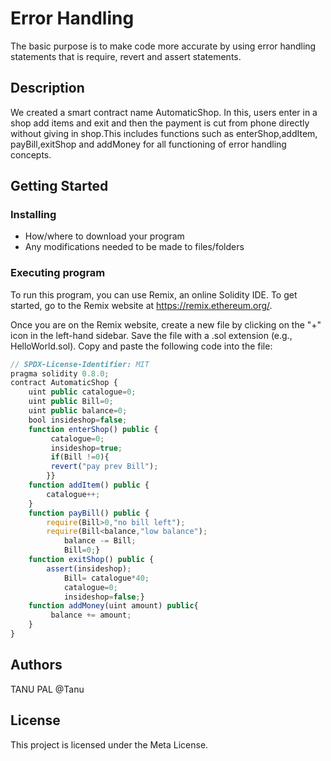# Error Handling

The basic purpose is to make code more accurate by using error handling statements that is require, revert and assert statements.

## Description

We created a smart contract name AutomaticShop. In this, users enter in a shop add items and exit and then the payment is cut from phone directly without giving in shop.This includes functions such as enterShop,addItem, payBill,exitShop and addMoney for all functioning of error handling concepts.

## Getting Started

### Installing

* How/where to download your program
* Any modifications needed to be made to files/folders

### Executing program

To run this program, you can use Remix, an online Solidity IDE. To get started, go to the Remix website at https://remix.ethereum.org/.

Once you are on the Remix website, create a new file by clicking on the "+" icon in the left-hand sidebar. Save the file with a .sol extension (e.g., HelloWorld.sol). Copy and paste the following code into the file:
```javascript
// SPDX-License-Identifier: MIT
pragma solidity 0.8.0;
contract AutomaticShop {
    uint public catalogue=0;
    uint public Bill=0;
    uint public balance=0;
    bool insideshop=false;
    function enterShop() public {
         catalogue=0;
         insideshop=true;
         if(Bill !=0){
         revert("pay prev Bill");
        }}
    function addItem() public {
        catalogue++;
    }
    function payBill() public {
        require(Bill>0,"no bill left");
        require(Bill<balance,"low balance");
            balance -= Bill;
            Bill=0;}
    function exitShop() public {
        assert(insideshop);
            Bill= catalogue*40;
            catalogue=0;
            insideshop=false;}
    function addMoney(uint amount) public{
         balance += amount;
    }
}

```
## Authors

TANU PAL
@Tanu


## License

This project is licensed under the Meta License.

